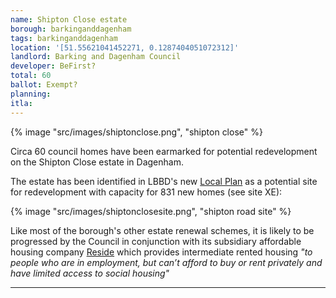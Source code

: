 ```yaml
---
name: Shipton Close estate 
borough: barkinganddagenham
tags: barkinganddagenham
location: '[51.55621041452271, 0.1287404051072312]'
landlord: Barking and Dagenham Council
developer: BeFirst?
total: 60
ballot: Exempt?
planning:
itla:
---
```

{% image "src/images/shiptonclose.png", "shipton close" %}

Circa 60 council homes have been earmarked for potential redevelopment on the Shipton Close estate in Dagenham.

The estate has been identified in LBBD's new [Local Plan](https://www.lbbd.gov.uk/sites/default/files/2024-10/Barking%20and%20Dagenham%20Local%20Plan%202037%20Appendix%202%20Site%20Allocation%20Proformas.pdf) as a potential site for redevelopment with capacity for 831 new homes (see site XE):

{% image "src/images/shiptonclosesite.png", "shipton road site" %}

Like most of the borough's other estate renewal schemes, it is likely to be progressed by the Council in conjunction with its subsidiary affordable housing company [Reside](https://www.lbbd.gov.uk/affordable-rents-reside-housing) which provides intermediate rented housing _"to people who are in employment, but can’t afford to buy or rent privately and have limited access to social housing"_


---

<!------------THE CODE BELOW RENDERS THE MAP - DO NOT EDIT! ---------------------------->

<div id="map" style="width: 100%; height: 400px;"></div>

<script>
  var map = L.map('map').setView({{ location }}, 13);
  L.tileLayer('https://tile.openstreetmap.org/{z}/{x}/{y}.png', {
  maxZoom: 19,
attribution: '&copy; <a href="http://www.openstreetmap.org/copyright">OpenStreetMap</a>'
}).addTo(map);
var circle = L.circle({{ location }}, {
    color: 'red',
    fillColor: '#f03',
    fillOpacity: 0.5,
    radius: 500
}).addTo(map);
</script>
